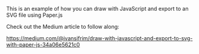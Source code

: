 This is an example of how you can draw with JavaScript and export to an SVG file using Paper.js

Check out the Medium article to follow along: 

https://medium.com/@ivansifrim/draw-with-javascript-and-export-to-svg-with-paper-js-34a06e5621c0
